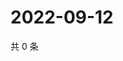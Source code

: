 # 2022-09-12

共 0 条

<!-- BEGIN WEIBO -->
<!-- 最后更新时间 Mon Sep 12 2022 18:06:17 GMT+0800 (China Standard Time) -->

<!-- END WEIBO -->

